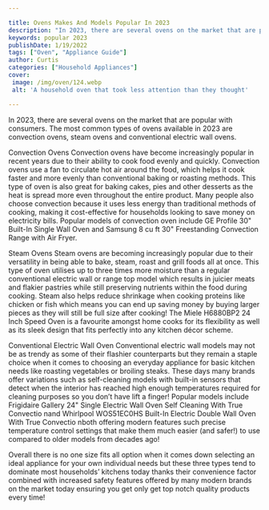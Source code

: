 ```yaml
---

title: Ovens Makes And Models Popular In 2023
description: "In 2023, there are several ovens on the market that are popular with consumers. The most common types of ovens available in 2023 a...swipe up to find out"
keywords: popular 2023
publishDate: 1/19/2022
tags: ["Oven", "Appliance Guide"]
author: Curtis
categories: ["Household Appliances"]
cover: 
 image: /img/oven/124.webp
 alt: 'A household oven that took less attention than they thought'

---
```


In 2023, there are several ovens on the market that are popular with consumers. The most common types of ovens available in 2023 are convection ovens, steam ovens and conventional electric wall ovens. 

Convection Ovens
Convection ovens have become increasingly popular in recent years due to their ability to cook food evenly and quickly. Convection ovens use a fan to circulate hot air around the food, which helps it cook faster and more evenly than conventional baking or roasting methods. This type of oven is also great for baking cakes, pies and other desserts as the heat is spread more even throughout the entire product. Many people also choose convection because it uses less energy than traditional methods of cooking, making it cost-effective for households looking to save money on electricity bills. Popular models of convection oven include GE Profile 30" Built-In Single Wall Oven and Samsung 8 cu ft 30" Freestanding Convection Range with Air Fryer. 

Steam Ovens 
Steam ovens are becoming increasingly popular due to their versatility in being able to bake, steam, roast and grill foods all at once. This type of oven utilises up to three times more moisture than a regular conventional electric wall or range top model which results in juicier meats and flakier pastries while still preserving nutrients within the food during cooking. Steam also helps reduce shrinkage when cooking proteins like chicken or fish which means you can end up saving money by buying larger pieces as they will still be full size after cooking! The Miele H6880BP2 24 Inch Speed Oven is a favourite amongst home cooks for its flexibility as well as its sleek design that fits perfectly into any kitchen décor scheme. 

Conventional Electric Wall Oven 
Conventional electric wall models may not be as trendy as some of their flashier counterparts but they remain a staple choice when it comes to choosing an everyday appliance for basic kitchen needs like roasting vegetables or broiling steaks. These days many brands offer variations such as self-cleaning models with built-in sensors that detect when the interior has reached high enough temperatures required for cleaning purposes so you don’t have lift a finger! Popular models include Frigidaire Gallery 24" Single Electric Wall Oven Self Cleaning With True Convectio nand Whirlpool WOS51EC0HS Built-In Electric Double Wall Oven With True Convectio nboth offering modern features such precise temperature control settings that make them much easier (and safer!) to use compared to older models from decades ago! 

Overall there is no one size fits all option when it comes down selecting an ideal appliance for your own individual needs but these three types tend to dominate most households’ kitchens today thanks their convenience factor combined with increased safety features offered by many modern brands on the market today ensuring you get only get top notch quality products every time!
